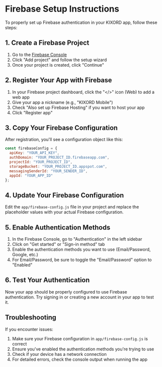 # Firebase Setup Instructions

To properly set up Firebase authentication in your KIXORD app, follow these steps:

## 1. Create a Firebase Project

1. Go to the [Firebase Console](https://console.firebase.google.com/)
2. Click "Add project" and follow the setup wizard
3. Once your project is created, click "Continue"

## 2. Register Your App with Firebase

1. In your Firebase project dashboard, click the "</>" icon (Web) to add a web app
2. Give your app a nickname (e.g., "KIXORD Mobile")
3. Check "Also set up Firebase Hosting" if you want to host your app
4. Click "Register app"

## 3. Copy Your Firebase Configuration

After registration, you'll see a configuration object like this:

```javascript
const firebaseConfig = {
  apiKey: "YOUR_API_KEY",
  authDomain: "YOUR_PROJECT_ID.firebaseapp.com",
  projectId: "YOUR_PROJECT_ID",
  storageBucket: "YOUR_PROJECT_ID.appspot.com",
  messagingSenderId: "YOUR_SENDER_ID",
  appId: "YOUR_APP_ID"
};
```

## 4. Update Your Firebase Configuration

Edit the `app/firebase-config.js` file in your project and replace the placeholder values with your actual Firebase configuration.

## 5. Enable Authentication Methods

1. In the Firebase Console, go to "Authentication" in the left sidebar
2. Click on "Get started" or "Sign-in method" tab
3. Enable the authentication methods you want to use (Email/Password, Google, etc.)
4. For Email/Password, be sure to toggle the "Email/Password" option to "Enabled"

## 6. Test Your Authentication

Now your app should be properly configured to use Firebase authentication. Try signing in or creating a new account in your app to test it.

## Troubleshooting

If you encounter issues:

1. Make sure your Firebase configuration in `app/firebase-config.js` is correct
2. Ensure you've enabled the authentication methods you're trying to use
3. Check if your device has a network connection
4. For detailed errors, check the console output when running the app 